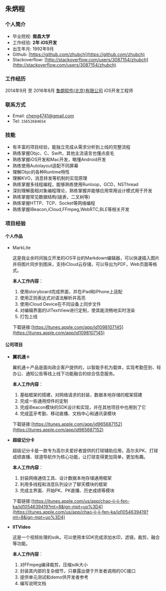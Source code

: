## 朱炳程

### 个人简介

* 毕业院校: **南昌大学** 
* 工作经验: **2年 iOS开发**
* 出生年月: 1992年9月
* Github: [https://github.com/zhubch](https://github.com/zhubch)
* Stackoverflow: [http://stackoverflow.com/users/3087154/zhubch](http://stackoverflow.com/users/3087154/zhubch)

### 工作经历

2014年9月 至 2016年8月 [鲁朗软件(北京)有限公司](http://www.robusoft.com.cn/) iOS开发工程师

### 联系方式
* Email: [cheng4741@gmail.com](cheng4741@gmail.com)
* Tel: `15652684654`

### 技能

* 有丰富的项目经验，能独立完成从需求分析到上线的完整流程
* 熟练掌握Objc、C、Swift，其他主流语言也懂点皮毛 
* 熟练掌握iOS开发和Mac开发，略懂Android开发
* 熟练使用Autolayout适配不同屏幕
* 理解Objc的各种Runtime特性
* 理解KVO，消息转发等机制的实现原理
* 熟练掌握多线程编程，能够熟练使用Runloop，GCD，NSThread
* 深刻理解面相对象编程理论，熟练掌握并能够应用常用设计模式用于开发
* 熟练掌握常见数据结构(链表，二叉树等)
* 熟练掌握HTTP、TCP、Socket等网络编程
* 熟练掌握iBeacon,iCloud,FFmpeg,WebRTC,BLE等相关开发

### 项目经验

#### 个人作品
* MarkLite 
	
	这是我业余时间独立开发的iOS平台的Markdown编辑器，可以快速插入图片并将图片同步到图床，支持iCloud云存储，可以导出为PDF，Web页面等格式。
	
	**本人工作内容**：
	1. 使用storyboard完成界面，并在iPad和iPhone上适配
	2. 使用正则表达式对语法解析并高亮
	3. 使用iCloud Device在不同设备上同步文件
	4. 对编辑界面的UITextView进行定制，使其能流畅地实时渲染
	5. 打包上线
	
	下载链接:[https://itunes.apple.com/app/id1098107145](https://itunes.apple.com/app/id1098107145)
   
#### 公司项目
* **翼机通＋** 
		
	翼机通＋产品是面向政企客户提供的，以智能手机为载体，实现考勤签到、轻办公、通知公告等线上线下功能融合的综合信息服务。

	**本人工作内容**：
	1. 基础框架的搭建，对网络请求的封装，数据本地存储的框架搭建
	2. 完成一些通用控件的定制
	3. 完成iBeacon模块的SDK设计和实现，并在其他项目中也用到了它
	4. 完成蓝牙考勤、移动直播、文档中心和通讯录模块
		
	下载链接:[https://itunes.apple.com/app/id965687152](https://itunes.apple.com/app/id965687152)
* **超级记分卡**
		
	超级记分卡是一款专为高尔夫爱好者提供的打球辅助应用，高尔夫PK、打球成绩直播、球道导航作为核心功能，让打球变得更加简单，更加有趣。
		
	**本人工作内容**：
	1. 封装网络通信工具、设计数据本地存储通用框架
	2. 利用多线程和消息队列设计了聊天模块的框架
	3. 完成主界面、开始PK、PK直播、历史成绩等模块


	下载链接:[https://itunes.apple.com/us/app/chao-ji-ji-fen-ka/id1054639419?mt=8&ign-mpt=uo%3D4](https://itunes.apple.com/us/app/chao-ji-ji-fen-ka/id1054639419?mt=8&ign-mpt=uo%3D4)


* **IITVideo**

	这是一个视频处理的sdk。可以使用本SDK完成添加水印，滤镜，裁剪，融合等功能。
		
	**本人工作内容**：
	1. 对FFmpeg编译裁剪，压缩sdk大小
	2. 封装其内部的复杂细节，只暴露出便于开发者调用的OC接口
	3. 提供单元测试和demo供开发者参考
	4. 编写说明文档
